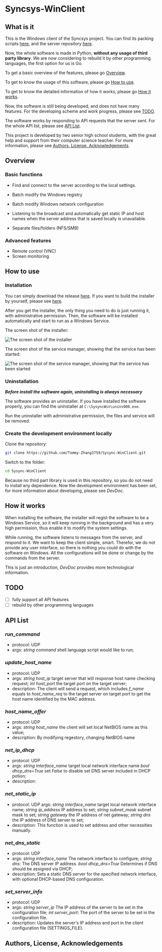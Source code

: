 # Syncsys-WinClient

## What is it

This is the Windows client of the Syncsys project. You can find its packing scripts [here](https://github.com/PelerYuan/Sysync-WinClient-Installer), and the server repository [here](https://github.com/Tommy-Zhang3759/Sysync-ConfigServer). 

Now, the whole software is made in Python, **without any usage of third party library**. We are now considering to rebuild it by other programming languages, the first option for us is Go.

To get a basic overview of the features, please go [Overview](#overview).

To get to know the usage of this software, please go [How to use](#use).

To get to know the detailed information of how it works, please go [How it works](#works).

Now, the software is still being developed, and does not have many features. For the developing scheme and work progress, please see [TODO](#TODO).

The software works by responding to API requests that the server sent. For the whole API list, please see [API List](#API).

This project is developed by two senior high school students, with the great help and support from their computer science teacher. For more information, please see [Authors, License, Acknowledgements](#info).

## Overview <a id="overview"></a>

### Basic functions

- Find and connect to the server according to the local settings.

- Batch modify the Windows registry
- Batch modify Windows network configuration
- Listening to the broadcast and automatically get static IP and host names when the server address that is saved locally is unavailable.
- Separate files/folders (NFS/SMB)

### Advanced features

- Remote control (VNC)
- Screen monitoring

## How to use <a id="use"></a>

### Installation

You can simply download the release [here](https://github.com/PelerYuan/Sysync-WinClient-Installer/releases). If you want to build the installer by yourself, please see [here](https://github.com/PelerYuan/Sysync-WinClient-Installer).

After you get the installer, the only thing you need to do is just running it, with administrative permission. Then, the software will be installed automatically and start to run as a Windows Service.

The screen shot of the installer:

![The screen shot of the installer](res/install_page.png) 

The screen shot of the service manager, showing that the service has been started:

![The screen shot of the service manager, showing that the service has been started](res/service.png)

### Uninstallation

***Before install the software again, uninstalling is always necessary***

The software provides an uninstaller. If you have installed the software properly, you can find the uninstaller at `C:\SysyncWin\unins000.exe`.

Run the uninstaller with administrative permission, the files and service will be removed.

### Create the development environment locally

Clone the repository:

```bash
git clone https://github.com/Tommy-Zhang3759/Sysync-WinClient.git
```

Switch to the folder:

```bash
cd Sysync-WinClient 
```

Because no third part library is used in this repository, so you do not need to install any dependence. Now the development environment has been set, for more information about developing, please see *DevDoc*.

## How it works <a id="works"></a>

When installing the software, the installer will regist the software to be a Windows Service, so it will keep running in the background and has a very high permission, thus enable it to modify the system settings.

While running, the software listens to messages from the server, and respond to it. We want to keep the client simple, smart. Therefor, we do not provide any user interface, so there is nothing you could do with the software on Windows. All the configurations will be done or change by the commands from the server.

This is just an introduction, *DevDoc* provides more technological information.

## TODO <a id="TODO"></a>

- [ ] fully support all API features
- [ ] rebuild by other programming languages

## API List <a id="API"></a>

### *run_command*

- protocol: UDP
- args: *string* *command* shell language script would like to run;

### *update_host_name*

- protocol: UDP
- args: *string* *host_ip* target server that will response host name checking request; *int* *host_port* the target port on the target server;
- description: The client will send a request, which includes *f_name* equals to *host_name_req* to the target server on target port to get the host name identified by the MAC address.

### *host_name_offer*

- protocol: UDP
- args: *string* *host_name* the client will set local NetBIOS name as this value;
- description: By modifying regestory, changing NetBIOS name

### *net_ip_dhcp*

- protocol: UDP
- args: *string* *interface_name* target local network interface name *bool* *dhcp_dns=True* set *False* to disable set DNS server included in DHCP potion;
- description:

### *net_static_ip*

- protocol: UDP args: *string* *interface_name* target local network interface name; *string* *ip_address* IP address to set; *string* *subnet_mask* subnet mask to set; *string* *gateway* the IP address of net gateway; *string* *dns* the IP address of DNS server to set;
- description: This function is used to set address and other necessities manually.

### *net_dns_static*

- protocol: UDP
- args: *string* *interface_name* The network interface to configure; *string* *dns*: The DNS server IP address. *bool* *dhcp_dns=True* Determines if DNS should be assigned via DHCP;
- description: Sets a static DNS server for the specified network interface, with optional DHCP-based DNS configuration.

### *set_server_info*

- protocol: UDP
- args: *string* *server_ip* The IP address of the server to be set in the configuration file; *int* *server_port*: The port of the server to be set in the configuration file.
- description: Updates the server's IP address and port in the client configuration file (SETTINGS_FILE).

## Authors, License, Acknowledgements <a id="info"></a>

